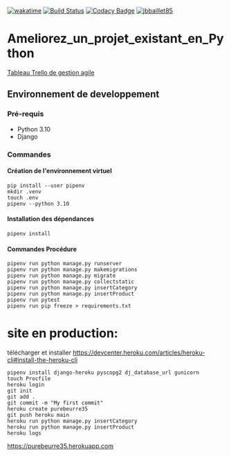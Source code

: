 [![wakatime](https://wakatime.com/badge/user/648b0556-0c0e-4e9d-b952-2bea950dabe6/project/3d7e5dd0-2dbf-4201-9c23-318c0a21e0c9.svg)](https://wakatime.com/badge/user/648b0556-0c0e-4e9d-b952-2bea950dabe6/project/3d7e5dd0-2dbf-4201-9c23-318c0a21e0c9)
[![Build Status](https://app.travis-ci.com/jbbaillet85/Ameliorez-un-projet-existant-en-Python.svg?branch=main)](https://app.travis-ci.com/jbbaillet85/Ameliorez-un-projet-existant-en-Python)
[![Codacy Badge](https://app.codacy.com/project/badge/Grade/7535f0577956403cbb2c9f4ea6f9a134)](https://www.codacy.com/gh/jbbaillet85/Ameliorez-un-projet-existant-en-Python/dashboard?utm_source=github.com&amp;utm_medium=referral&amp;utm_content=jbbaillet85/Ameliorez-un-projet-existant-en-Python&amp;utm_campaign=Badge_Grade)
[![jbbaillet85](https://circleci.com/gh/jbbaillet85/Ameliorez-un-projet-existant-en-Python.svg?style=svg)](https://app.circleci.com/pipelines/github/jbbaillet85/Ameliorez-un-projet-existant-en-Python)

# Ameliorez_un_projet_existant_en_Python

[Tableau Trello de gestion agile](https://trello.com/b/Cl1dNvgv/am%C3%A9liorer-en-projet-existant-en-python)

## Environnement de developpement

### Pré-requis

- Python 3.10
- Django

### Commandes
#### Création de l'environnement virtuel
```
pip install --user pipenv
mkdir .venv
touch .env
pipenv --python 3.10
```
#### Installation des dépendances
```
pipenv install
```
#### Commandes Procédure
```
pipenv run python manage.py runserver
pipenv run python manage.py makemigrations
pipenv run python manage.py migrate
pipenv run python manage.py collectstatic
pipenv run python manage.py insertCategory
pipenv run python manage.py insertProduct
pipenv run pytest
pipenv run pip freeze > requirements.txt
```
# site en production:
télécharger et installer
https://devcenter.heroku.com/articles/heroku-cli#install-the-heroku-cli

```
pipenv install django-heroku pyscopg2 dj_database_url gunicorn
touch Procfile
heroku login
git init
git add .
git commit -m "My first commit"
heroku create purebeurre35
git push heroku main
heroku run python manage.py insertCategory
heroku run python manage.py insertProduct
heroku logs

```
https://purebeurre35.herokuapp.com